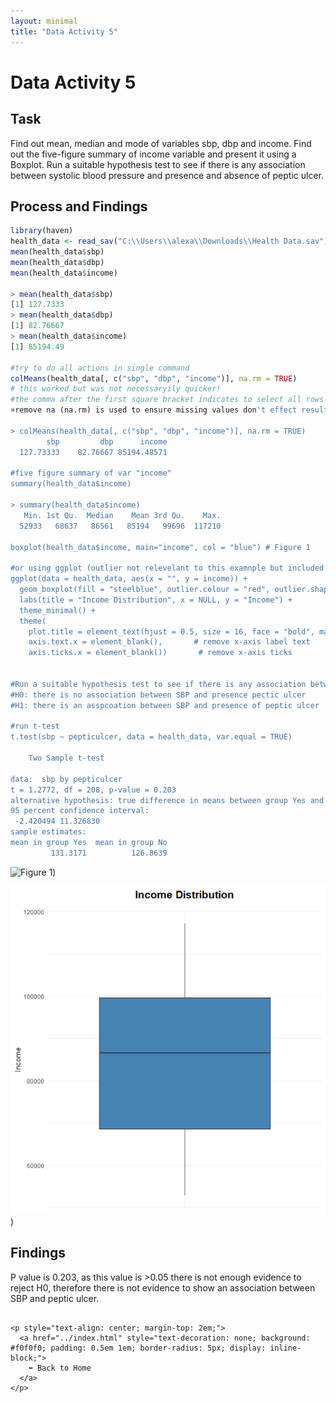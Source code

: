 ```yaml
---
layout: minimal
title: "Data Activity 5"
---
```


# Data Activity 5

## Task

Find out mean, median and mode of variables sbp, dbp and income.
Find out the five-figure summary of income variable and present it using a Boxplot.
Run a suitable hypothesis test to see if there is any association between systolic blood pressure and presence and absence of peptic ulcer.

## Process and Findings

```r
library(haven)
health_data <- read_sav("C:\\Users\\alexa\\Downloads\\Health Data.sav")
mean(health_data$sbp)
mean(health_data$dbp)
mean(health_data$income)

> mean(health_data$sbp)
[1] 127.7333
> mean(health_data$dbp)
[1] 82.76667
> mean(health_data$income)
[1] 85194.49

#try to do all actions in single command
colMeans(health_data[, c("sbp", "dbp", "income")], na.rm = TRUE)
# this worked but was not necessaryily quicker!
#the comma after the first square bracket indicates to select all rows (data[rows, columns])
¤remove na (na.rm) is used to ensure missing values don't effect result

> colMeans(health_data[, c("sbp", "dbp", "income")], na.rm = TRUE)
        sbp         dbp      income 
  127.73333    82.76667 85194.48571

#five figure summary of var "income"
summary(health_data$income)

> summary(health_data$income)
   Min. 1st Qu.  Median    Mean 3rd Qu.    Max. 
  52933   68637   86561   85194   99696  117210

boxplot(health_data$income, main="income", col = "blue") # Figure 1

#or using ggplot (outlier not relevelant to this examnple but included for reference).  Figure 2
ggplot(data = health_data, aes(x = "", y = income)) +
  geom_boxplot(fill = "steelblue", outlier.colour = "red", outlier.shape = 16) +
  labs(title = "Income Distribution", x = NULL, y = "Income") +
  theme_minimal() +
  theme(
    plot.title = element_text(hjust = 0.5, size = 16, face = "bold", margin = margin(b = 15)), #center title
    axis.text.x = element_blank(),       # remove x-axis label text
    axis.ticks.x = element_blank())       # remove x-axis ticks


#Run a suitable hypothesis test to see if there is any association between systolic blood pressure and presence and absence of peptic ulcer.
#H0: there is no association between SBP and presence pectic ulcer
#H1: there is an asspcoation between SBP and presence of peptic ulcer

#run t-test
t.test(sbp ~ pepticulcer, data = health_data, var.equal = TRUE)

	Two Sample t-test

data:  sbp by pepticulcer
t = 1.2772, df = 208, p-value = 0.203
alternative hypothesis: true difference in means between group Yes and group No is not equal to 0
95 percent confidence interval:
 -2.420494 11.326830
sample estimates:
mean in group Yes  mean in group No 
         131.3171          126.8639 

```
![Figure 1](https://raw.githubusercontent.com/sjackson-DS25/sjackson-DS25.github.io/master/datactivity5figure1.png))

![Figure 2](https://raw.githubusercontent.com/sjackson-DS25/sjackson-DS25.github.io/master/dataactivity5figure2.png))

## Findings
P value is 0.203, as this value is >0.05 there is not enough evidence to reject H0, therefore there is not evidence to show an association between SBP and peptic ulcer.  


```

<p style="text-align: center; margin-top: 2em;">
  <a href="../index.html" style="text-decoration: none; background: #f0f0f0; padding: 0.5em 1em; border-radius: 5px; display: inline-block;">
    ⬅️ Back to Home
  </a>
</p>

